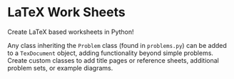 # LaTeX Work Sheets

Create LaTeX based worksheets in Python! 

Any class inheriting the `Problem` class (found in `problems.py`) can be added to a `TexDocument` object, 
adding functionality beyond simple problems. Create custom classes to add title pages or reference sheets,
additional problem sets, or example diagrams.


